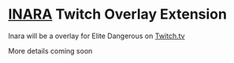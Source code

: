 # [INARA](https://inara.cz/) Twitch Overlay Extension

Inara will be a overlay for Elite Dangerous on [Twitch.tv](https://twitch.tv)

More details coming soon

